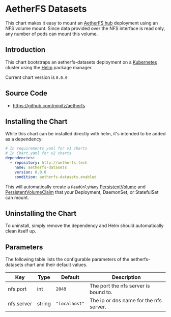 # AetherFS Datasets

This chart makes it easy to mount an [AetherFS hub] deployment using an NFS volume mount. Since data provided over the
NFS interface is read only, any number of pods can mount this volume.

[aetherfs hub]: https://github.com/mjpitz/aetherfs/tree/main/deploy/helm/aetherfs-hub

## Introduction

This chart bootstraps an aetherfs-datasets deployment on a [Kubernetes] cluster using the [Helm] package
manager.

[kubernetes]: https://kubernetes.io
[helm]: https://helm.sh

Current chart version is `0.0.0`

## Source Code

- <https://github.com/mjpitz/aetherfs>

## Installing the Chart

While this chart can be installed directly with helm, it's intended to be added as a dependency:

```yaml
# In requirements.yaml for v1 charts
# In Chart.yaml for v2 charts
dependencies:
  - repository: http://aetherfs.tech
    name: aetherfs-datasets
    version: 0.0.0
    condition: aetherfs-datasets.enabled
```

This will automatically create a `ReadOnlyMany` [PersistentVolume] and [PersistentVolumeClaim] that your Deployment,
DaemonSet, or StatefulSet can mount.

[persistentvolume]: #tbd
[persistentvolumeclaim]: #tbd

## Uninstalling the Chart

To uninstall, simply remove the dependency and Helm should automatically clean itself up.

## Parameters

The following table lists the configurable parameters of the aetherfs-datasets chart and their default
values.

| Key        | Type   | Default       | Description                            |
| ---------- | ------ | ------------- | -------------------------------------- |
| nfs.port   | int    | `2049`        | The port the nfs server is bound to.   |
| nfs.server | string | `"localhost"` | The ip or dns name for the nfs server. |
